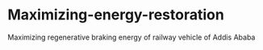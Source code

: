 # Maximizing-energy-restoration
Maximizing regenerative braking energy of railway vehicle of Addis Ababa
